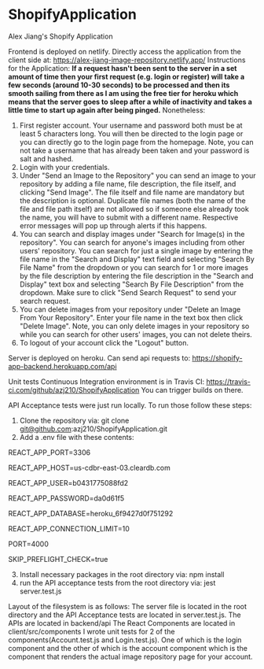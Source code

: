 # ShopifyApplication
Alex Jiang's Shopify Application

Frontend is deployed on netlify. Directly access the application from the client side at: https://alex-jiang-image-repository.netlify.app/
Instructions for the Application:
**If a request hasn't been sent to the server in a set amount of time then your first request (e.g. login or register) will take a few seconds (around 10-30 seconds) to be processed and then its smooth sailing from there as I am using the free tier for heroku which means that the server goes to sleep after a while of inactivity and takes a little time to start up again after being pinged.** Nonetheless:
1. First register account. Your username and password both must be at least 5 characters long. You will then be directed to the login page or you can directly go to the login page from the homepage. Note, you can not take a username that has already been taken and your password is salt and hashed.
2. Login with your credentials.
3. Under "Send an Image to the Repository" you can send an image to your repository by adding a file name, file description, the file itself, and clicking "Send Image". The file itself and file name are mandatory but the description is optional. Duplicate file names (both the name of the file and file path itself) are not allowed so if someone else already took the name, you will have to submit with a different name. Respective error messages will pop up through alerts if this happens.
4. You can search and display images under "Search for Image(s) in the repository". You can search for anyone's images including from other users' repository. You can search for just a single image by entering the file name in the "Search and Display" text field and selecting "Search By File Name" from the dropdown or you can search for 1 or more images by the file description by entering the file description in the "Search and Display" text box and selecting "Search By File Description" from the dropdown. Make sure to click "Send Search Request" to send your search request.
5. You can delete images from your repository under "Delete an Image From Your Repository". Enter your file name in the text box then click "Delete Image". Note, you can only delete images in your repository so while you can search for other users' images, you can not delete theirs. 
6. To logout of your account click the "Logout" button.


Server is deployed on heroku. Can send api requests to: https://shopify-app-backend.herokuapp.com/api

Unit tests Continuous Integration environment is in Travis CI: https://travis-ci.com/github/azj210/ShopifyApplication
You can trigger builds on there. 

API Acceptance tests were just run locally. To run those follow these steps:
1. Clone the repository via: git clone git@github.com:azj210/ShopifyApplication.git
2. Add a .env file with these contents:

REACT_APP_PORT=3306

REACT_APP_HOST=us-cdbr-east-03.cleardb.com

REACT_APP_USER=b0431775088fd2

REACT_APP_PASSWORD=da0d61f5

REACT_APP_DATABASE=heroku_6f9427d0f751292

REACT_APP_CONNECTION_LIMIT=10

PORT=4000

SKIP_PREFLIGHT_CHECK=true

3. Install necessary packages in the root directory via: npm install
4. run the API acceptance tests from the root directory via: jest server.test.js

Layout of the filesystem is as follows:
The server file is located in the root directory and the API Acceptance tests are located in server.test.js.
The APIs are located in backend/api
The React Components are located in client/src/components
I wrote unit tests for 2 of the components(Account.test.js and Login.test.js). One of which is the login component and the other of which is the account component which is the component that renders the actual image repository page for your account.
